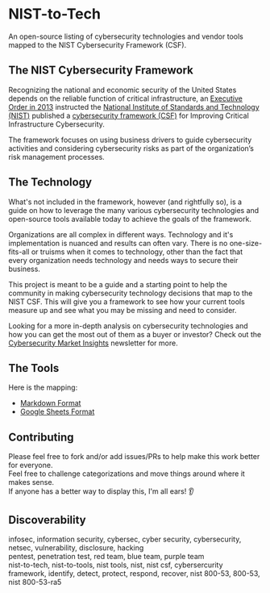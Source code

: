 # NIST-to-Tech

An open-source listing of cybersecurity technologies and vendor tools mapped to the NIST Cybersecurity Framework (CSF).

## The NIST Cybersecurity Framework

Recognizing the national and economic security of the United States depends on the reliable function of critical infrastructure, an [Executive Order in 2013](https://obamawhitehouse.archives.gov/the-press-office/2013/02/12/executive-order-improving-critical-infrastructure-cybersecurity) instructed the [National Institute of Standards and Technology (NIST)](https://www.nist.gov/) published a [cybersecurity framework (CSF)](https://www.nist.gov/cyberframework/framework) for Improving Critical Infrastructure Cybersecurity.

The framework focuses on using business drivers to guide cybersecurity activities and considering cybersecurity risks as part of the organization’s risk management processes.

## The Technology

What's not included in the framework, however (and rightfully so), is a guide on how to leverage the many various cybersecurity technologies and open-source tools available today to achieve the goals of the framework.

Organizations are all complex in different ways. Technology and it's implementation is nuanced and results can often vary. There is no one-size-fits-all or truisms when it comes to technology, other than the fact that every organization needs technology and needs ways to secure their business.

This project is meant to be a guide and a starting point to help the community in making cybersecurity technology decisions that map to the NIST CSF. This will give you a framework to see how your current tools measure up and see what you may be missing and need to consider.

Looking for a more in-depth analysis on cybersecurity technologies and how you can get the most out of them as a buyer or investor? Check out the [Cybersecurity Market Insights](https://signup.fractionconsulting.co) newsletter for more.

## The Tools

Here is the mapping:

* [Markdown Format](ToolMapping.md)
* [Google Sheets Format](https://docs.google.com/spreadsheets/d/1r9KqKEZazToBl4-crVrSlEAEIXUbhaFK9lpQi7h50WE/edit?usp=sharing)

## Contributing

Please feel free to fork and/or add issues/PRs to help make this work better for everyone.\
Feel free to challenge categorizations and move things around where it makes sense.\
If anyone has a better way to display this, I'm all ears! 👂

## Discoverability

infosec, information security, cybersec, cyber security, cybersecurity, netsec, vulnerability, disclosure, hacking\
pentest, penetration test, red team, blue team, purple team\
nist-to-tech, nist-to-tools, nist tools, nist, nist csf, cybersercurity framework, identify, detect, protect, respond, recover, nist 800-53, 800-53, nist 800-53-ra5
